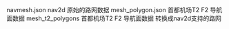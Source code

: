 navmesh.json   nav2d 原始的路网数据
mesh_polygon.json  首都机场T2 F2 导航面数据
mesh_t2_polygons   首都机场T2 F2 导航面数据  转换成nav2d支持的路网
